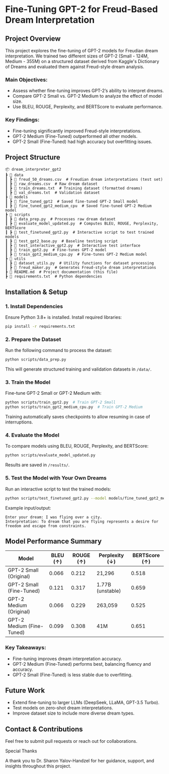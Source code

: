 # Fine-Tuning GPT-2 for Freud-Based Dream Interpretation

## Project Overview
This project explores the fine-tuning of GPT-2 models for Freudian dream interpretation. We trained two different sizes of GPT-2 (Small - 124M, Medium - 355M) on a structured dataset derived from Kaggle's Dictionary of Dreams and evaluated them against Freud-style dream analysis.

### Main Objectives:
- Assess whether fine-tuning improves GPT-2’s ability to interpret dreams.
- Compare GPT-2 Small vs. GPT-2 Medium to analyze the effect of model size.
- Use BLEU, ROUGE, Perplexity, and BERTScore to evaluate performance.

### Key Findings:
- Fine-tuning significantly improved Freud-style interpretations.
- GPT-2 Medium (Fine-Tuned) outperformed all other models.
- GPT-2 Small (Fine-Tuned) had high accuracy but overfitting issues.

## Project Structure
```
📦 dream_interpreter_gpt2
┣ 📂 data
┃ ┣ 📄 freud_50_dreams.csv  # Freudian dream interpretations (test set)
┃ ┣ 📄 raw_dreams.csv  # Raw dream dataset
┃ ┣ 📄 train_dreams.txt  # Training dataset (formatted dreams)
┃ ┣ 📄 val_dreams.txt  # Validation dataset
┣ 📂 models
┃ ┣ 📂 fine_tuned_gpt2  # Saved fine-tuned GPT-2 Small model
┃ ┣ 📂 fine_tuned_gpt2_medium_cpu  # Saved fine-tuned GPT-2 Medium model
┣ 📂 scripts
┃ ┣ 📄 data_prep.py  # Processes raw dream dataset
┃ ┣ 📄 evaluate_model_updated.py  # Computes BLEU, ROUGE, Perplexity, BERTScore
┃ ┣ 📄 test_finetuned_gpt2.py  # Interactive script to test trained models
┃ ┣ 📄 test_gpt2_base.py  # Baseline testing script
┃ ┣ 📄 test_interactive_gpt2.py  # Interactive test interface
┃ ┣ 📄 train_gpt2.py  # Fine-tunes GPT-2 model
┃ ┣ 📄 train_gpt2_medium_cpu.py  # Fine-tunes GPT-2 Medium model
┣ 📂 utils
┃ ┣ 📄 dataset_utils.py  # Utility functions for dataset processing
┃ ┣ 📄 freud_maker.py  # Generates Freud-style dream interpretations
┣ 📄 README.md  # Project documentation (this file)
┣ 📄 requirements.txt  # Python dependencies
```

## Installation & Setup

### 1. Install Dependencies
Ensure Python 3.8+ is installed. Install required libraries:
```bash
pip install -r requirements.txt
```

### 2. Prepare the Dataset
Run the following command to process the dataset:
```bash
python scripts/data_prep.py
```
This will generate structured training and validation datasets in `/data/`.

### 3. Train the Model
Fine-tune GPT-2 Small or GPT-2 Medium with:
```bash
python scripts/train_gpt2.py  # Train GPT-2 Small
python scripts/train_gpt2_medium_cpu.py  # Train GPT-2 Medium
```
Training automatically saves checkpoints to allow resuming in case of interruptions.

### 4. Evaluate the Model
To compare models using BLEU, ROUGE, Perplexity, and BERTScore:
```bash
python scripts/evaluate_model_updated.py
```
Results are saved in `/results/`.

### 5. Test the Model with Your Own Dreams
Run an interactive script to test the trained models:
```bash
python scripts/test_finetuned_gpt2.py --model models/fine_tuned_gpt2_medium_cpu
```
Example input/output:
```
Enter your dream: I was flying over a city.
Interpretation: To dream that you are flying represents a desire for freedom and escape from constraints.
```

## Model Performance Summary
| Model                      | BLEU (↑) | ROUGE (↑) | Perplexity (↓) | BERTScore (↑) |
|----------------------------|----------|-----------|----------------|---------------|
| GPT-2 Small (Original)     | 0.066    | 0.212     | 21,296         | 0.518         |
| GPT-2 Small (Fine-Tuned)   | 0.121    | 0.317     | 1.77B (unstable)| 0.659        |
| GPT-2 Medium (Original)    | 0.066    | 0.229     | 263,059        | 0.525         |
| GPT-2 Medium (Fine-Tuned)  | 0.099    | 0.308     | 41M            | 0.651         |

### Key Takeaways:
- Fine-tuning improves dream interpretation accuracy.
- GPT-2 Medium (Fine-Tuned) performs best, balancing fluency and accuracy.
- GPT-2 Small (Fine-Tuned) is less stable due to overfitting.


## Future Work
- Extend fine-tuning to larger LLMs (DeepSeek, LLaMA, GPT-3.5 Turbo).
- Test models on zero-shot dream interpretations.
- Improve dataset size to include more diverse dream types.

## Contact & Contributions
Feel free to submit pull requests or reach out for collaborations.

Special Thanks

A thank you to Dr. Sharon Yalov-Handzel for her guidance, support, and insights throughout this project.
